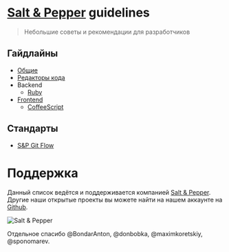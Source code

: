 # [Salt & Pepper](http://saltpepper.ru) guidelines
> Небольшие советы и рекомендации для разработчиков

## Гайдлайны

* [Общие](guides/common.md)
* [Редакторы кода](guides/editors.md)
* Backend
  * [Ruby](guides/backend/ruby.md)
* [Frontend](guides/frontend.md)
  * [CoffeeScript](guides/frontend/coffeescript.md)

## Стандарты

* [S&P Git Flow](standards/gitflow.md)

# Поддержка

Данный список ведётся и поддерживается компанией [Salt & Pepper](http://saltpepper.ru). Другие наши открытые проекты вы 
можете найти на нашем аккаунте на [Github](https://github.com/snphq).

![Salt & Pepper](http://saltpepper.ru/common/img/logo.png)

Отдельное спасибо @BondarAnton, @donbobka, @maximkoretskiy, @sponomarev.
